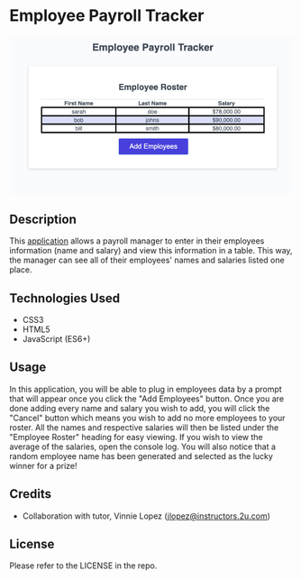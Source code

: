 # Employee Payroll Tracker 
![Preview of Employee Payroll Tracker](./Develop/employee-payroll-screenshot.png) 

## Description
This [application](https://nvanschaack.github.io/employee-payroll-tracker/) allows a payroll manager to enter in their employees information (name and salary) and view this information in a table. This way, the manager can see all of their employees' names and salaries listed one place. 

## Technologies Used
- CSS3
- HTML5
- JavaScript (ES6+)

## Usage
In this application, you will be able to plug in employees data by a prompt that will appear once you click the "Add Employees" button. Once you are done adding every name and salary you wish to add, you will click the "Cancel" button which means you wish to add no more employees to your roster. All the names and respective salaries will then be listed under the "Employee Roster" heading for easy viewing. If you wish to view the average of the salaries, open the console log. You will also notice that a random employee name has been generated and selected as the lucky winner for a prize!

## Credits
- Collaboration with tutor, Vinnie Lopez (jlopez@instructors.2u.com)

## License
Please refer to the LICENSE in the repo.